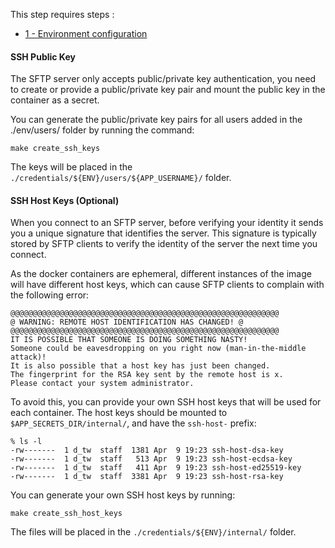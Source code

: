 
This step requires steps :
- [1 - Environment configuration](./1-EnvironmentConfiguration.md)


#### SSH Public Key

The SFTP server only accepts public/private key authentication, you need to create or provide a public/private key pair and mount the public key in the container as a secret.

You can generate the public/private key pairs for all users added in the ./env/users/ folder by running the command:

```shell
make create_ssh_keys
```

The keys will be placed in the `./credentials/${ENV}/users/${APP_USERNAME}/` folder.


#### SSH Host Keys (Optional)

When you connect to an SFTP server, before verifying your identity it sends you a unique signature that identifies the server. This signature is typically stored by SFTP clients to verify the identity of the server the next time you connect.

As the docker containers are ephemeral, different instances of the image will have different host keys, which can cause SFTP clients to complain with the following error:

```
@@@@@@@@@@@@@@@@@@@@@@@@@@@@@@@@@@@@@@@@@@@@@@@@@@@@@@@@@@@@
@ WARNING: REMOTE HOST IDENTIFICATION HAS CHANGED! @
@@@@@@@@@@@@@@@@@@@@@@@@@@@@@@@@@@@@@@@@@@@@@@@@@@@@@@@@@@@@
IT IS POSSIBLE THAT SOMEONE IS DOING SOMETHING NASTY!
Someone could be eavesdropping on you right now (man-in-the-middle attack)!
It is also possible that a host key has just been changed.
The fingerprint for the RSA key sent by the remote host is x.
Please contact your system administrator.
```

To avoid this, you can provide your own SSH host keys that will be used for each container. The host keys should be mounted to `$APP_SECRETS_DIR/internal/`, and have the `ssh-host-` prefix:

```shell
% ls -l
-rw-------  1 d_tw  staff  1381 Apr  9 19:23 ssh-host-dsa-key
-rw-------  1 d_tw  staff   513 Apr  9 19:23 ssh-host-ecdsa-key
-rw-------  1 d_tw  staff   411 Apr  9 19:23 ssh-host-ed25519-key
-rw-------  1 d_tw  staff  3381 Apr  9 19:23 ssh-host-rsa-key
```

You can generate your own SSH host keys by running:

```shell
make create_ssh_host_keys
```

The files will be placed in the `./credentials/${ENV}/internal/` folder.



